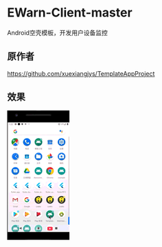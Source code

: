 # EWarn-Client-master

Android空壳模板，开发用户设备监控

## 原作者

https://github.com/xuexiangjys/TemplateAppProject

## 效果

![](https://github.com/xuexiangjys/Resource/blob/master/img/templateproject/demo.gif)
